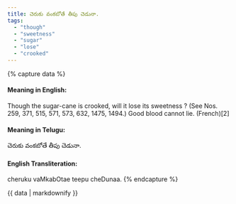 ```yaml
---
title: చెరుకు వంకబోతే తీపు చెడునా.
tags:
  - "though"
  - "sweetness"
  - "sugar"
  - "lose"
  - "crooked"
---
```


{% capture data %}
#### Meaning in English:
Though the sugar-cane is crooked, will it lose its sweetness ?
(See Nos. 259, 371, 515, 571, 573, 632, 1475, 1494.)
Good blood cannot lie. (French)[2]

#### Meaning in Telugu:
చెరుకు వంకబోతే తీపు చెడునా.

#### English Transliteration:
cheruku vaMkabOtae teepu cheDunaa.
{% endcapture %}

<div class="notice">{{ data | markdownify }}</div>


